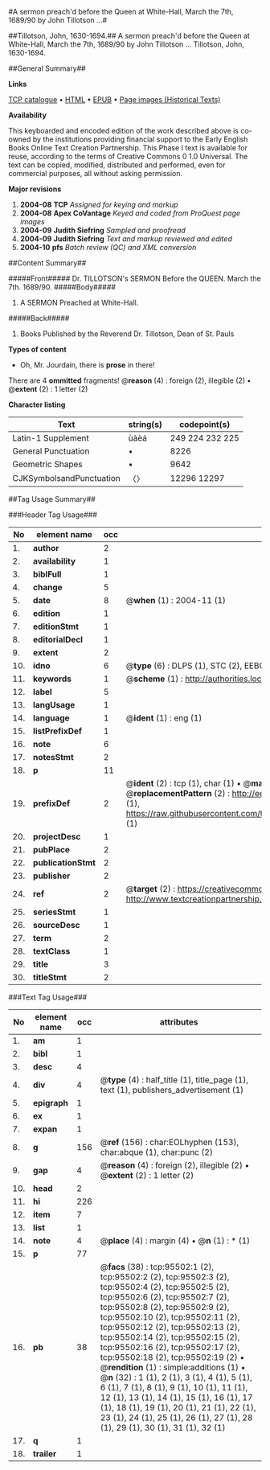 #A sermon preach'd before the Queen at White-Hall, March the 7th, 1689/90 by John Tillotson ...#

##Tillotson, John, 1630-1694.##
A sermon preach'd before the Queen at White-Hall, March the 7th, 1689/90 by John Tillotson ...
Tillotson, John, 1630-1694.

##General Summary##

**Links**

[TCP catalogue](http://www.ota.ox.ac.uk/tcp/)  • 
[HTML](http://tei.it.ox.ac.uk/tcp/Texts-HTML/free/A62/A62603.html)  • 
[EPUB](http://tei.it.ox.ac.uk/tcp/Texts-EPUB/free/A62/A62603.epub) • 
[Page images (Historical Texts)](https://data.historicaltexts.jisc.ac.uk/view?pubId=eebo-12924906e&pageId=eebo-12924906e-95502-1)

**Availability**

This keyboarded and encoded edition of the
	       work described above is co-owned by the institutions
	       providing financial support to the Early English Books
	       Online Text Creation Partnership. This Phase I text is
	       available for reuse, according to the terms of Creative
	       Commons 0 1.0 Universal. The text can be copied,
	       modified, distributed and performed, even for
	       commercial purposes, all without asking permission.

**Major revisions**

1. __2004-08__ __TCP__ *Assigned for keying and markup*
1. __2004-08__ __Apex CoVantage__ *Keyed and coded from ProQuest page images*
1. __2004-09__ __Judith Siefring__ *Sampled and proofread*
1. __2004-09__ __Judith Siefring__ *Text and markup reviewed and edited*
1. __2004-10__ __pfs__ *Batch review (QC) and XML conversion*

##Content Summary##

#####Front#####
Dr. TILLOTSON's SERMON Before the QUEEN. March the 7th. 1689/90.
#####Body#####

1. A SERMON Preached at White-Hall.

#####Back#####

1. Books Published by the Reverend Dr. Tillotson, Dean of St. Pauls

**Types of content**

  * Oh, Mr. Jourdain, there is **prose** in there!

There are 4 **ommitted** fragments! 
 @__reason__ (4) : foreign (2), illegible (2)  •  @__extent__ (2) : 1 letter (2)

**Character listing**


|Text|string(s)|codepoint(s)|
|---|---|---|
|Latin-1 Supplement|ùàèá|249 224 232 225|
|General Punctuation|•|8226|
|Geometric Shapes|▪|9642|
|CJKSymbolsandPunctuation|〈〉|12296 12297|

##Tag Usage Summary##

###Header Tag Usage###

|No|element name|occ|attributes|
|---|---|---|---|
|1.|__author__|2||
|2.|__availability__|1||
|3.|__biblFull__|1||
|4.|__change__|5||
|5.|__date__|8| @__when__ (1) : 2004-11 (1)|
|6.|__edition__|1||
|7.|__editionStmt__|1||
|8.|__editorialDecl__|1||
|9.|__extent__|2||
|10.|__idno__|6| @__type__ (6) : DLPS (1), STC (2), EEBO-CITATION (1), OCLC (1), VID (1)|
|11.|__keywords__|1| @__scheme__ (1) : http://authorities.loc.gov/ (1)|
|12.|__label__|5||
|13.|__langUsage__|1||
|14.|__language__|1| @__ident__ (1) : eng (1)|
|15.|__listPrefixDef__|1||
|16.|__note__|6||
|17.|__notesStmt__|2||
|18.|__p__|11||
|19.|__prefixDef__|2| @__ident__ (2) : tcp (1), char (1)  •  @__matchPattern__ (2) : ([0-9\-]+):([0-9IVX]+) (1), (.+) (1)  •  @__replacementPattern__ (2) : http://eebo.chadwyck.com/downloadtiff?vid=$1&page=$2 (1), https://raw.githubusercontent.com/textcreationpartnership/Texts/master/tcpchars.xml#$1 (1)|
|20.|__projectDesc__|1||
|21.|__pubPlace__|2||
|22.|__publicationStmt__|2||
|23.|__publisher__|2||
|24.|__ref__|2| @__target__ (2) : https://creativecommons.org/publicdomain/zero/1.0/ (1), http://www.textcreationpartnership.org/docs/. (1)|
|25.|__seriesStmt__|1||
|26.|__sourceDesc__|1||
|27.|__term__|2||
|28.|__textClass__|1||
|29.|__title__|3||
|30.|__titleStmt__|2||


###Text Tag Usage###

|No|element name|occ|attributes|
|---|---|---|---|
|1.|__am__|1||
|2.|__bibl__|1||
|3.|__desc__|4||
|4.|__div__|4| @__type__ (4) : half_title (1), title_page (1), text (1), publishers_advertisement (1)|
|5.|__epigraph__|1||
|6.|__ex__|1||
|7.|__expan__|1||
|8.|__g__|156| @__ref__ (156) : char:EOLhyphen (153), char:abque (1), char:punc (2)|
|9.|__gap__|4| @__reason__ (4) : foreign (2), illegible (2)  •  @__extent__ (2) : 1 letter (2)|
|10.|__head__|2||
|11.|__hi__|226||
|12.|__item__|7||
|13.|__list__|1||
|14.|__note__|4| @__place__ (4) : margin (4)  •  @__n__ (1) : * (1)|
|15.|__p__|77||
|16.|__pb__|38| @__facs__ (38) : tcp:95502:1 (2), tcp:95502:2 (2), tcp:95502:3 (2), tcp:95502:4 (2), tcp:95502:5 (2), tcp:95502:6 (2), tcp:95502:7 (2), tcp:95502:8 (2), tcp:95502:9 (2), tcp:95502:10 (2), tcp:95502:11 (2), tcp:95502:12 (2), tcp:95502:13 (2), tcp:95502:14 (2), tcp:95502:15 (2), tcp:95502:16 (2), tcp:95502:17 (2), tcp:95502:18 (2), tcp:95502:19 (2)  •  @__rendition__ (1) : simple:additions (1)  •  @__n__ (32) : 1 (1), 2 (1), 3 (1), 4 (1), 5 (1), 6 (1), 7 (1), 8 (1), 9 (1), 10 (1), 11 (1), 12 (1), 13 (1), 14 (1), 15 (1), 16 (1), 17 (1), 18 (1), 19 (1), 20 (1), 21 (1), 22 (1), 23 (1), 24 (1), 25 (1), 26 (1), 27 (1), 28 (1), 29 (1), 30 (1), 31 (1), 32 (1)|
|17.|__q__|1||
|18.|__trailer__|1||
